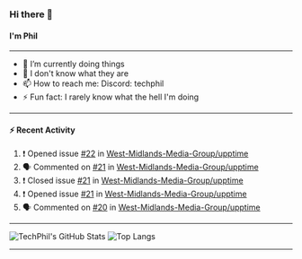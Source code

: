 ### Hi there 👋
#### I'm Phil

---

- 🔭 I’m currently doing things
- 🌱 I don't know what they are
- 📫 How to reach me: Discord: techphil
- ⚡ Fun fact: I rarely know what the hell I'm doing

---

#### ⚡ Recent Activity
<!--START_SECTION:activity-->
1. ❗️ Opened issue [#22](https://github.com//West-Midlands-Media-Group/upptime/issues/22) in [West-Midlands-Media-Group/upptime](https://github.com//West-Midlands-Media-Group/upptime)
2. 🗣 Commented on [#21](https://github.com//West-Midlands-Media-Group/upptime/issues/21) in [West-Midlands-Media-Group/upptime](https://github.com//West-Midlands-Media-Group/upptime)
3. ❗️ Closed issue [#21](https://github.com//West-Midlands-Media-Group/upptime/issues/21) in [West-Midlands-Media-Group/upptime](https://github.com//West-Midlands-Media-Group/upptime)
4. ❗️ Opened issue [#21](https://github.com//West-Midlands-Media-Group/upptime/issues/21) in [West-Midlands-Media-Group/upptime](https://github.com//West-Midlands-Media-Group/upptime)
5. 🗣 Commented on [#20](https://github.com//West-Midlands-Media-Group/upptime/issues/20) in [West-Midlands-Media-Group/upptime](https://github.com//West-Midlands-Media-Group/upptime)
<!--END_SECTION:activity-->

---

![TechPhil's GitHub Stats](https://github-readme-stats.vercel.app/api?username=techphil&count_private=true)
![Top Langs](https://github-readme-stats.vercel.app/api/top-langs/?username=techphil)

---
